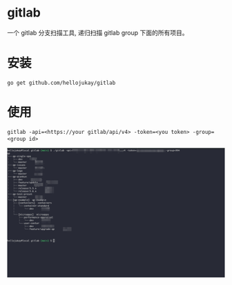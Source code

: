 # gitlab
一个 gitlab 分支扫描工具, 递归扫描 gitlab group 下面的所有项目。

# 安装
```
go get github.com/hellojukay/gitlab
```
# 使用
```
gitlab -api=<https://your gitlab/api/v4> -token=<you token> -group=<group id>
```
![demo](demo.png)
